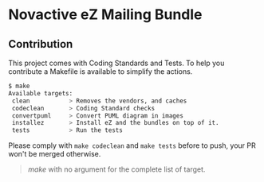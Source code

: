 # Novactive eZ Mailing Bundle

## Contribution

This project comes with Coding Standards and Tests.
To help you contribute a Makefile is available to simplify the actions.

```bash
$ make
Available targets:
 clean           > Removes the vendors, and caches
 codeclean       > Coding Standard checks
 convertpuml     > Convert PUML diagram in images
 installez       > Install eZ and the bundles on top of it.
 tests           > Run the tests
```

Please comply with `make codeclean` and `make tests` before to push, your PR won't be merged otherwise.

> _make_ with no argument for the complete list of target.
